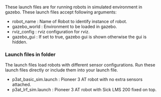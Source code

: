These launch files are for running robots in simulated environment in gazebo.
These launch files accept following arguments:
- robot_name : Name of Robot to identify instance of robot.
- gazebo_world : Environment to be loaded in gazebo.
- rviz_config : rviz configuration for rviz.
- gazebo_gui : If set to true, gazebo gui is shown otherwise the gui is hidden.

### Launch files in folder
The launch files load robots with different sensor configurations. Run these launch files directly or include them into your launch file.
- p3at_basic_sim.launch : Pioneer 3 AT robot with no extra sensors attached.
- p3at_lrf_sim.launch : Pioneer 3 AT robot with Sick LMS 200 fixed on top.